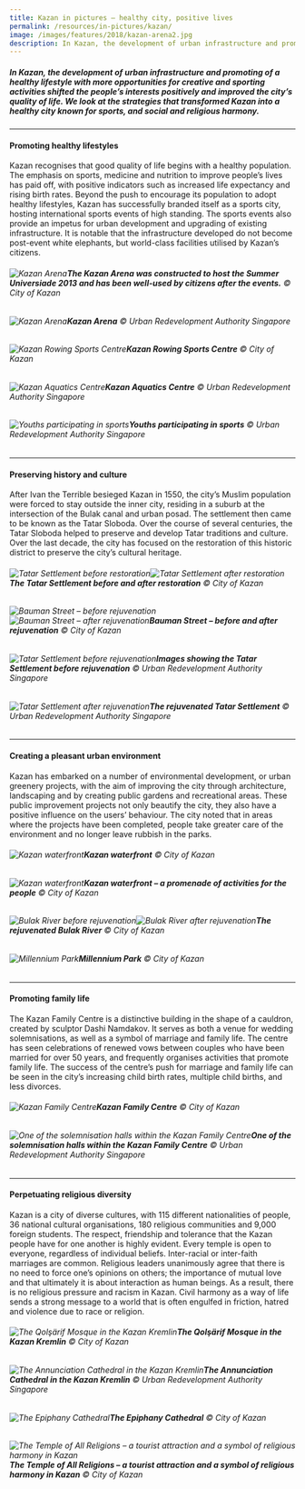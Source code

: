 ```yaml
---
title: Kazan in pictures — healthy city, positive lives
permalink: /resources/in-pictures/kazan/
image: /images/features/2018/kazan-arena2.jpg
description: In Kazan, the development of urban infrastructure and promoting of a healthy lifestyle with more opportunities for creative and sporting activities shifted the people’s interests positively and improved the city’s quality of life. We look at the strategies that transformed Kazan into a healthy city known for sports, and social and religious harmony.
---
```


##### In Kazan, the development of urban infrastructure and promoting of a healthy lifestyle with more opportunities for creative and sporting activities shifted the people’s interests positively and improved the city’s quality of life. We look at the strategies that transformed Kazan into a healthy city known for sports, and social and religious harmony.

---

#### **Promoting healthy lifestyles**

Kazan recognises that good quality of life begins with a healthy population. The emphasis on sports, medicine and nutrition to improve people’s lives has paid off, with positive indicators such as increased life expectancy and rising birth rates. Beyond the push to encourage its population to adopt healthy lifestyles, Kazan has successfully branded itself as a sports city, hosting international sports events of high standing. The sports events also provide an impetus for urban development and upgrading of existing infrastructure. It is notable that the infrastructure developed do not become post-event white elephants, but world-class facilities utilised by Kazan’s citizens. 

###### ![Kazan Arena](/images/features/2018/kazan-arena.jpg/)**The Kazan Arena was constructed to host the Summer Universiade 2013 and has been well-used by citizens after the events.** © City of Kazan

###### ![Kazan Arena](/images/features/2018/kazan-arena2.jpg/)**Kazan Arena** © Urban Redevelopment Authority Singapore

###### ![Kazan Rowing Sports Centre](/images/features/2018/kazan-rowing-sports-centre.jpg/)**Kazan Rowing Sports Centre** © City of Kazan

###### ![Kazan Aquatics Centre](/images/features/2018/kazan-aquatics-centre.jpg/)**Kazan Aquatics Centre** © Urban Redevelopment Authority Singapore

###### ![Youths participating in sports](/images/features/2018/kazan-youth-sports.jpg/)**Youths participating in sports** © Urban Redevelopment Authority Singapore

---

#### **Preserving history and culture**

After Ivan the Terrible besieged Kazan in 1550, the city’s Muslim population were forced to stay outside the inner city, residing in a suburb at the intersection of the Bulak canal and urban posad. The settlement then came to be known as the Tatar Sloboda. Over the course of several centuries, the Tatar Sloboda helped to preserve and develop Tatar traditions and culture. Over the last decade, the city has focused on the restoration of this historic district to preserve the city’s cultural heritage.

###### ![Tatar Settlement before restoration](/images/features/2018/tatar-settlement-before.jpg/)![Tatar Settlement after restoration](/images/features/2018/tatar-settlement-after.jpg/)**The Tatar Settlement before and after restoration** © City of Kazan

###### ![Bauman Street – before rejuvenation](/images/features/2018/bauman-street-before.jpg/)![Bauman Street – after rejuvenation](/images/features/2018/bauman-street-after.jpg/)**Bauman Street – before and after rejuvenation** © City of Kazan

###### ![Tatar Settlement before rejuvenation](/images/features/2018/tatar-settlement-before2.jpg/)**Images showing the Tatar Settlement before rejuvenation** © Urban Redevelopment Authority Singapore

###### ![Tatar Settlement after rejuvenation](/images/features/2018/tatar-settlement-after2.jpg/)**The rejuvenated Tatar Settlement** © Urban Redevelopment Authority Singapore

---

#### **Creating a pleasant urban environment**

Kazan has embarked on a number of environmental development, or urban greenery projects, with the aim of improving the city through architecture, landscaping and by creating public gardens and recreational areas. These public improvement projects not only beautify the city, they also have a positive influence on the users’ behaviour. The city noted that in areas where the projects have been completed, people take greater care of the environment and no longer leave rubbish in the parks.

###### ![Kazan waterfront](/images/features/2018/kazan-waterfront.jpg/)**Kazan waterfront** © City of Kazan

###### ![Kazan waterfront](/images/features/2018/kazan-waterfront2.jpg/)**Kazan waterfront – a promenade of activities for the people** © City of Kazan

###### ![Bulak River before rejuvenation](/images/features/2018/bulak-river-before.jpg/)![Bulak River after rejuvenation](/images/features/2018/bulak-river-after.jpg/)**The rejuvenated Bulak River** © City of Kazan

###### ![Millennium Park](/images/features/2018/millennium-park.jpg/)**Millennium Park** © City of Kazan

---

#### **Promoting family life**

The Kazan Family Centre is a distinctive building in the shape of a cauldron, created by sculptor Dashi Namdakov. It serves as both a venue for wedding solemnisations, as well as a symbol of marriage and family life. The centre has seen celebrations of renewed vows between couples who have been married for over 50 years, and frequently organises activities that promote family life. The success of the centre’s push for marriage and family life can be seen in the city’s increasing child birth rates, multiple child births, and less divorces.

###### ![Kazan Family Centre](/images/features/2018/kazan-family-centre.jpg/)**Kazan Family Centre** © City of Kazan

###### ![One of the solemnisation halls within the Kazan Family Centre](/images/features/2018/kazan-family-centre2.jpg/)**One of the solemnisation halls within the Kazan Family Centre** © Urban Redevelopment Authority Singapore

---

#### **Perpetuating religious diversity**

Kazan is a city of diverse cultures, with 115 different nationalities of people, 36 national cultural organisations, 180 religious communities and 9,000 foreign students. The respect, friendship and tolerance that the Kazan people have for one another is highly evident. Every temple is open to everyone, regardless of individual beliefs. Inter-racial or inter-faith marriages are common. Religious leaders unanimously agree that there is no need to force one’s opinions on others; the importance of mutual love and that ultimately it is about interaction as human beings. As a result, there is no religious pressure and racism in Kazan. Civil harmony as a way of life sends a strong message to a world that is often engulfed in friction, hatred and violence due to race or religion.

###### ![The Qolşärif Mosque in the Kazan Kremlin](/images/features/2018/qolsarif-mosque.jpg/)**The Qolşärif Mosque in the Kazan Kremlin** © City of Kazan

###### ![The Annunciation Cathedral in the Kazan Kremlin ](/images/features/2018/annunciation-cathedral.jpg/)**The Annunciation Cathedral in the Kazan Kremlin** © Urban Redevelopment Authority Singapore

###### ![The Epiphany Cathedral](/images/features/2018/epiphany-cathedral.jpg/)**The Epiphany Cathedral** © City of Kazan

###### ![The Temple of All Religions – a tourist attraction and a symbol of religious harmony in Kazan](/images/features/2018/temple-all-religions.jpg/)**The Temple of All Religions – a tourist attraction and a symbol of religious harmony in Kazan** © City of Kazan
